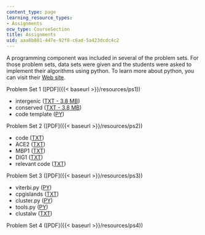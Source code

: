 ```yaml
---
content_type: page
learning_resource_types:
- Assignments
ocw_type: CourseSection
title: Assignments
uid: aaa8b881-447e-92f8-c6ad-5a423dcdc4c2
---
```


A programming component was included in several of the problem sets. For those problem sets, data sets were given and the students were asked to implement their algorithms using python. To learn more about python, you can visit their [Web site](http://python.org/).

Problem Set 1 ([PDF]({{< baseurl >}}/resources/ps1))

*   intergenic ([TXT - 3.8 MB](/courses/electrical-engineering-and-computer-science/6-096-algorithms-for-computational-biology-spring-2005/assignments/intergenic.txt))
*   conserved ([TXT - 3.8 MB](/courses/electrical-engineering-and-computer-science/6-096-algorithms-for-computational-biology-spring-2005/assignments/conserved.txt))
*   code template ([PY](/courses/electrical-engineering-and-computer-science/6-096-algorithms-for-computational-biology-spring-2005/assignments/ps1template.py))

Problem Set 2 ([PDF]({{< baseurl >}}/resources/ps2))

*   code ([TXT](/courses/electrical-engineering-and-computer-science/6-096-algorithms-for-computational-biology-spring-2005/assignments/code.txt))
*   ACE2 ([TXT](/courses/electrical-engineering-and-computer-science/6-096-algorithms-for-computational-biology-spring-2005/assignments/ACE2.txt))
*   MBP1 ([TXT](/courses/electrical-engineering-and-computer-science/6-096-algorithms-for-computational-biology-spring-2005/assignments/mbp1.txt))
*   DIG1 ([TXT](/courses/electrical-engineering-and-computer-science/6-096-algorithms-for-computational-biology-spring-2005/assignments/dig1.txt))
*   relevant code ([TXT](/courses/electrical-engineering-and-computer-science/6-096-algorithms-for-computational-biology-spring-2005/assignments/relevant_code.txt))

Problem Set 3 ([PDF]({{< baseurl >}}/resources/ps3))

*   viterbi.py ([PY](/courses/electrical-engineering-and-computer-science/6-096-algorithms-for-computational-biology-spring-2005/assignments/viterbi.py))
*   cpgislands ([TXT](/courses/electrical-engineering-and-computer-science/6-096-algorithms-for-computational-biology-spring-2005/assignments/cpgisland.txt))
*   cluster.py ([PY](/courses/electrical-engineering-and-computer-science/6-096-algorithms-for-computational-biology-spring-2005/assignments/cluster.py))
*   tools.py ([PY](/courses/electrical-engineering-and-computer-science/6-096-algorithms-for-computational-biology-spring-2005/assignments/tools.py))
*   clustalw ([TXT](/courses/electrical-engineering-and-computer-science/6-096-algorithms-for-computational-biology-spring-2005/assignments/clustalw.txt))

Problem Set 4 ([PDF]({{< baseurl >}}/resources/ps4))